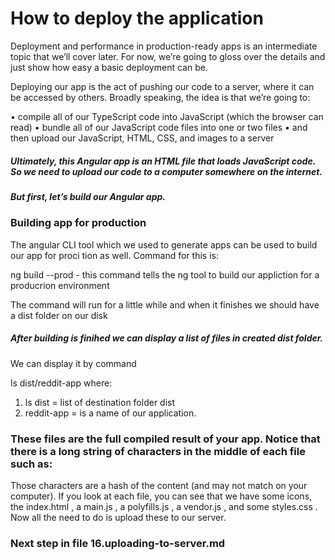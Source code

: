 # How to deploy the application

Deployment and performance in production-ready apps is an intermediate topic that we’ll cover later. For now, we’re going to gloss over the details and just show how easy a basic deployment can be.

Deploying our app is the act of pushing our code to a server, where it can be accessed by others.
Broadly speaking, the idea is that we’re going to:

• compile all of our TypeScript code into JavaScript (which the browser can read)
• bundle all of our JavaScript code files into one or two files
• and then upload our JavaScript, HTML, CSS, and images to a server

##### Ultimately, this Angular app is an HTML file that loads JavaScript code. So we need to upload our code to a computer somewhere on the internet.

##### But first, let’s build our Angular app.

### Building app for production

The angular CLI tool which we used to generate apps can be used to build our app for proci tion as well. Command for this is:

ng build --prod - this command tells the ng tool to build our appliction for a producrion environment

The command will run for a little while and when it finishes we should have a dist folder on our disk

##### After building is finihed we can display a list of files in created dist folder.

We can display it by command

ls dist/reddit-app
where:

1. ls dist = list of destination folder dist
2. reddit-app = is a name of our application.

### These files are the full compiled result of your app. Notice that there is a long string of characters in the middle of each file such as:

Those characters are a hash of the content (and may not match on your computer). If you look at each file, you can see that we have some icons, the index.html , a main.js ,
a polyfills.js , a vendor.js , and some styles.css . Now all the need to do is upload these to our server.

### Next step in file 16.uploading-to-server.md

